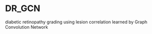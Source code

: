 # DR_GCN
diabetic retinopathy grading using lesion correlation learned by Graph Convolution Network

## 
